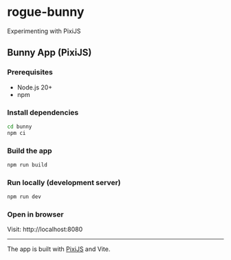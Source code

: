 
# rogue-bunny

Experimenting with PixiJS

## Bunny App (PixiJS)

### Prerequisites
- Node.js 20+
- npm

### Install dependencies
```bash
cd bunny
npm ci
```

### Build the app
```bash
npm run build
```

### Run locally (development server)
```bash
npm run dev
```

### Open in browser
Visit: http://localhost:8080

---
The app is built with [PixiJS](https://pixijs.com/) and Vite.
